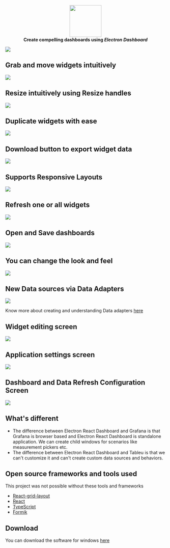 <p align="center">
<img width="100" height="100" src="https://github.com/nagasudhirpulla/electron_react_dashboard/raw/master/assets/img/app_logo.png">
<br/>
<span><b>Create compelling dashboards using <i>Electron Dashboard</i></b></span>
</p>

<kbd><img src="https://github.com/nagasudhirpulla/electron_react_dashboard/raw/master/wiki_assets/showcase.gif" /></kbd>

## Grab and move widgets intuitively
<kbd><img src="https://github.com/nagasudhirpulla/electron_react_dashboard/raw/master/wiki_assets/grab_move.gif" /></kbd>

## Resize intuitively using Resize handles
<kbd><img src="https://github.com/nagasudhirpulla/electron_react_dashboard/raw/master/wiki_assets/resize_widget.gif" /></kbd>

## Duplicate widgets with ease
<kbd><img src="https://github.com/nagasudhirpulla/electron_react_dashboard/raw/master/wiki_assets/duplicate_widget.gif" /></kbd>

## Download button to export widget data
<kbd><img src="https://github.com/nagasudhirpulla/electron_react_dashboard/raw/master/wiki_assets/export_widget_data.gif" /></kbd>

## Supports Responsive Layouts
<kbd><img src="https://github.com/nagasudhirpulla/electron_react_dashboard/raw/master/wiki_assets/responsive_layout.gif" /></kbd>

## Refresh one or all widgets
<kbd><img src="https://github.com/nagasudhirpulla/electron_react_dashboard/raw/master/wiki_assets/refresh_widgets.gif" /></kbd>

## Open and Save dashboards
<kbd><img src="https://github.com/nagasudhirpulla/electron_react_dashboard/raw/master/wiki_assets/open_save_widget.gif" /></kbd>

## You can change the look and feel
<kbd><img src="https://github.com/nagasudhirpulla/electron_react_dashboard/raw/master/wiki_assets/custom_widget_colors.png" /></kbd>

## New Data sources via Data Adapters
<kbd><img src="https://github.com/nagasudhirpulla/electron_react_dashboard/raw/master/wiki_assets/data_adapters_screen.png" /></kbd>

Know more about creating and understanding Data adapters [here](https://github.com/nagasudhirpulla/electron_react_dashboard/wiki/Data-Adapters)

## Widget editing screen
<kbd><img src="https://github.com/nagasudhirpulla/electron_react_dashboard/raw/master/wiki_assets/widget_edit_screen.png" /></kbd>

## Application settings screen
<kbd><img src="https://github.com/nagasudhirpulla/electron_react_dashboard/raw/master/wiki_assets/app_settings_screen.png" /></kbd>

## Dashboard and Data Refresh Configuration Screen
<kbd><img src="https://github.com/nagasudhirpulla/electron_react_dashboard/raw/master/wiki_assets/dashboard_config_screen.png" /></kbd>

##  What's different
* The difference between Electron React Dashboard and Grafana is that Grafana is browser based and Electron React Dashboard is standalone application.
We can create child windows for scenarios like measurement pickers etc.
* The difference between Electron React Dashboard and Tableu is that we can't customize it and can't create custom data sources and behaviors.

## Open source frameworks and tools used
This project was not possible without these tools and frameworks
* [React-grid-layout](https://github.com/STRML/react-grid-layout)
* [React](https://github.com/facebook/react)
* [TypeScript](https://github.com/Microsoft/TypeScript)
* [Formik](https://github.com/jaredpalmer/formik)

## Download
You can download the software for windows [here](https://drive.google.com/file/d/1aEZ9as9q3bGXimEEUdW3TAsrpeqYFx55/view?usp=sharing)
